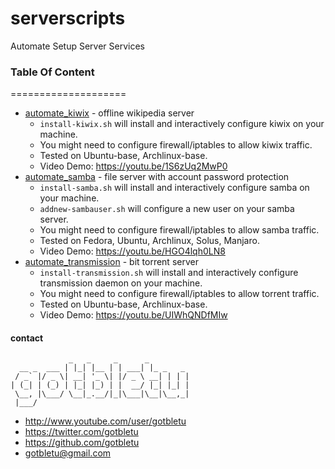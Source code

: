 # serverscripts
Automate Setup Server Services

### Table Of Content
====================
* [automate_kiwix](/automate_kiwix) - offline wikipedia server
    - `install-kiwix.sh` will install and interactively configure kiwix on your machine.
    - You might need to configure firewall/iptables to allow kiwix traffic.
    - Tested on Ubuntu-base, Archlinux-base.
    - Video Demo: https://youtu.be/1S6zUq2MwP0
* [automate_samba](/automate_samba) - file server with account password protection
    - `install-samba.sh` will install and interactively configure samba on your machine.
    - `addnew-sambauser.sh` will configure a new user on your samba server.
    - You might need to configure firewall/iptables to allow samba traffic.
    - Tested on Fedora, Ubuntu, Archlinux, Solus, Manjaro.
    - Video Demo: https://youtu.be/HGO4lqh0LN8
* [automate_transmission](/automate_transmission) - bit torrent server
    - `install-transmission.sh` will install and interactively configure transmission daemon on your machine.
    - You might need to configure firewall/iptables to allow torrent traffic.
    - Tested on Ubuntu-base, Archlinux-base.
    - Video Demo: https://youtu.be/UIWhQNDfMIw

#### contact
                 _   _     _      _
      __ _  ___ | |_| |__ | | ___| |_ _   _
     / _` |/ _ \| __| '_ \| |/ _ \ __| | | |
    | (_| | (_) | |_| |_) | |  __/ |_| |_| |
     \__, |\___/ \__|_.__/|_|\___|\__|\__,_|
     |___/

- http://www.youtube.com/user/gotbletu
- https://twitter.com/gotbletu
- https://github.com/gotbletu
- gotbletu@gmail.com
